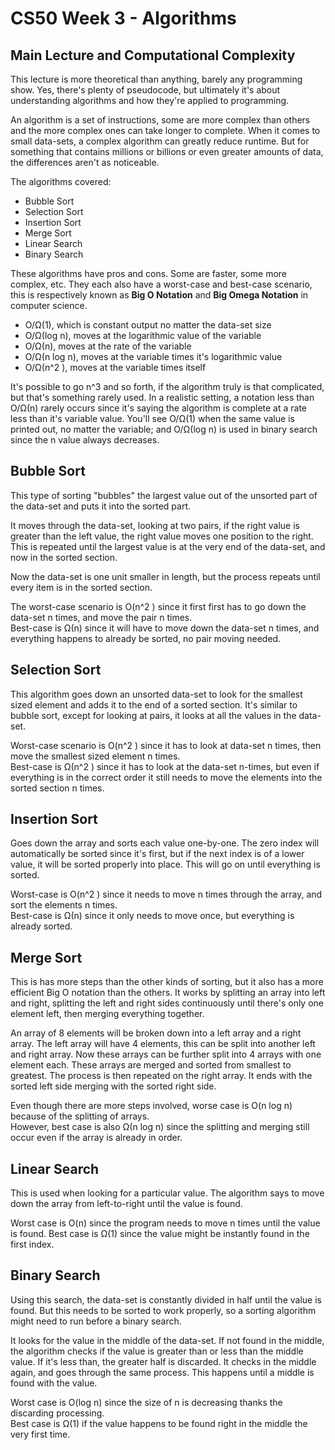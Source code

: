 # CS50 Week 3 - Algorithms

## Main Lecture and Computational Complexity
This lecture is more theoretical than anything, barely any programming show. Yes, there's plenty of pseudocode, but ultimately it's about understanding algorithms and how they're applied to programming.

An algorithm is a set of instructions, some are more complex than others and the more complex ones can take longer to complete. When it comes to small data-sets, a complex algorithm can greatly reduce runtime. But for something that contains millions or billions or even greater amounts of data, the differences aren't as noticeable.

The algorithms covered:

* Bubble Sort
* Selection Sort
* Insertion Sort
* Merge Sort
* Linear Search
* Binary Search

These algorithms have pros and cons. Some are faster, some more complex, etc. They each also have a worst-case and best-case scenario, this is respectively known as **Big O Notation** and **Big Omega Notation** in computer science. 

* O/Ω(1), which is constant output no matter the data-set size
* O/Ω(log n), moves at the logarithmic value of the variable
* O/Ω(n), moves at the rate of the variable
* O/Ω(n log n), moves at the variable times it's logarithmic value
* O/Ω(n^2 ), moves at the variable times itself

It's possible to go n^3 and so forth, if the algorithm truly is that complicated, but that's something rarely used. In a realistic setting, a notation less than O/Ω(n) rarely occurs since it's saying the algorithm is complete at a rate less than it's variable value. You'll see O/Ω(1) when the same value is printed out, no matter the variable; and O/Ω(log n) is used in binary search since the n value always decreases.

## Bubble Sort
This type of sorting "bubbles" the largest value out of the unsorted part of the data-set and puts it into the sorted part. 

It moves through the data-set, looking at two pairs, if the right value is greater than the left value, the right value moves one position to the right. This is repeated until the largest value is at the very end of the data-set, and now in the sorted section.

Now the data-set is one unit smaller in length, but the process repeats until every item is in the sorted section.

The worst-case scenario is O(n^2 ) since it first first has to go down the data-set n times, and move the pair n times.  
Best-case is Ω(n) since it will have to move down the data-set n times, and everything happens to already be sorted, no pair moving needed.

## Selection Sort
This algorithm goes down an unsorted data-set to look for the smallest sized element and adds it to the end of a sorted section. It's similar to bubble sort, except for looking at pairs, it looks at all the values in the data-set.

Worst-case scenario is O(n^2 ) since it has to look at data-set n times, then move the smallest sized element n times.  
Best-case is Ω(n^2 ) since it has to look at the data-set n-times, but even if everything is in the correct order it still needs to move the elements into the sorted section n times.

## Insertion Sort
Goes down the array and sorts each value one-by-one. The zero index will automatically be sorted since it's first, but if the next index is of a lower value, it will be sorted properly into place. This will go on until everything is sorted.

Worst-case is O(n^2 ) since it needs to move n times through the array, and sort the elements n times.  
Best-case is Ω(n) since it only needs to move once, but everything is already sorted.

## Merge Sort
This is has more steps than the other kinds of sorting, but it also has a more efficient Big O notation than the others. It works by splitting an array into left and right, splitting the left and right sides continuously until there's only one element left, then merging everything together.

An array of 8 elements will be broken down into a left array and a right array. The left array will have 4 elements, this can be split into another left and right array. Now these arrays can be further split into 4 arrays with one element each. These arrays are merged and sorted from smallest to greatest. The process is then repeated on the right array. It ends with the sorted left side merging with the sorted right side.

Even though there are more steps involved, worse case is O(n log n) because of the splitting of arrays.  
However, best case is also Ω(n log n) since the splitting and merging still occur even if the array is already in order.

## Linear Search
This is used when looking for a particular value. The algorithm says to move down the array from left-to-right until the value is found. 

Worst case is O(n) since the program needs to move n times until the value is found.
Best case is Ω(1) since the value might be instantly found in the first index.

## Binary Search
Using this search, the data-set is constantly divided in half until the value is found. But this needs to be sorted to work properly, so a sorting algorithm might need to run before a binary search.

It looks for the value in the middle of the data-set. If not found in the middle, the algorithm checks if the value is greater than or less than the middle value. If it's less than, the greater half is discarded. It checks in the middle again, and goes through the same process. This happens until a middle is found with the value.

Worst case is O(log n) since the size of n is decreasing thanks the discarding processing.  
Best case is Ω(1) if the value happens to be found right in the middle the very first time.